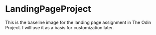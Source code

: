 # LandingPageProject
This is the baseline image for the landing page assignment in The Odin Project. I will use it as a basis for customization later. 
